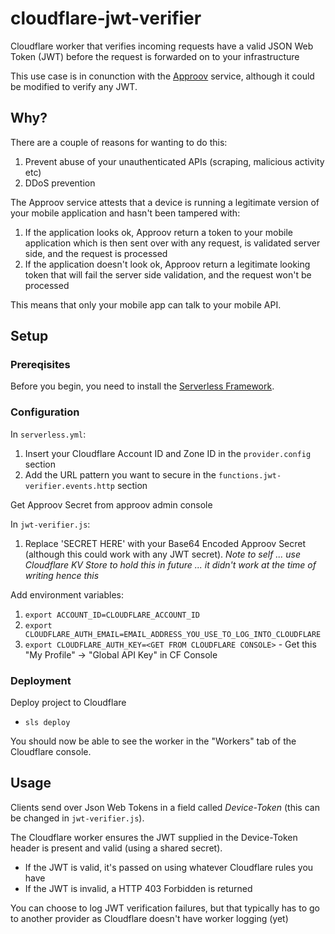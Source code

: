 # cloudflare-jwt-verifier
Cloudflare worker that verifies incoming requests have a valid JSON Web Token (JWT) before the request is forwarded on to your infrastructure

This use case is in conunction with the [Approov](https://approov.io) service, although it could be modified to verify any JWT.

## Why?

There are a couple of reasons for wanting to do this:
 1. Prevent abuse of your unauthenticated APIs (scraping, malicious activity etc)
 2. DDoS prevention

The Approov service attests that a device is running a legitimate version of your mobile application and hasn't been tampered with:
 1. If the application looks ok, Approov return a token to your mobile application which is then sent over with any request, is validated server side, and the request is processed
 2. If the application doesn't look ok, Approov return a legitimate looking token that will fail the server side validation, and the request won't be processed

This means that only your mobile app can talk to your mobile API.

## Setup

### Prereqisites

Before you begin, you need to install the [Serverless Framework](https://serverless.com/framework/docs/providers/aws/guide/installation/).

### Configuration

In `serverless.yml`:
 1. Insert your Cloudflare Account ID and Zone ID in the `provider.config` section
 1. Add the URL pattern you want to secure in the `functions.jwt-verifier.events.http` section

Get Approov Secret from approov admin console

In `jwt-verifier.js`:
 1. Replace 'SECRET HERE' with your Base64 Encoded Approov Secret (although this could work with any JWT secret). _Note to self ... use Cloudflare KV Store to hold this in future ... it didn't work at the time of writing hence this_

Add environment variables:
 1. `export ACCOUNT_ID=CLOUDFLARE_ACCOUNT_ID`
 2. `export CLOUDFLARE_AUTH_EMAIL=EMAIL_ADDRESS_YOU_USE_TO_LOG_INTO_CLOUDFLARE`
 3. `export CLOUDFLARE_AUTH_KEY=<GET FROM CLOUDFLARE CONSOLE>` - Get this "My Profile" -> "Global API Key" in CF Console

### Deployment

Deploy project to Cloudflare
 * `sls deploy`

You should now be able to see the worker in the "Workers" tab of the Cloudflare console.

## Usage

Clients send over Json Web Tokens in a field called *Device-Token* (this can be changed in `jwt-verifier.js`).

The Cloudflare worker ensures the JWT supplied in the Device-Token header is present and valid (using a shared secret).
 * If the JWT is valid, it's passed on using whatever Cloudflare rules you have
 * If the JWT is invalid, a HTTP 403 Forbidden is returned

You can choose to log JWT verification failures, but that typically has to go to another provider as Cloudflare doesn't have worker logging (yet)
